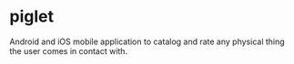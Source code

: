 piglet
======

Android and iOS mobile application to catalog and rate any physical thing the user comes in contact with.
